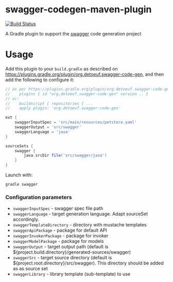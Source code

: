 swagger-codegen-maven-plugin
============================

[![Build Status](https://travis-ci.org/thebignet/swagger-codegen-gradle-plugin.svg?branch=master)](https://travis-ci.org/thebignet/swagger-codegen-gradle-plugin)

A Gradle plugin to support the [swagger](http://swagger.io) code generation project

Usage
============================

Add this plugin to your `build.gradle` as described on https://plugins.gradle.org/plugin/org.detoeuf.swagger-code-gen, and then add the following to configure it:

```groovy
// as per https://plugins.gradle.org/plugin/org.detoeuf.swagger-code-gen, either:
//    plugins { id "org.detoeuf.swagger-code-gen" version .. }
// or:
//    buildscript { repositories { ...
//    apply plugin: 'org.detoeuf.swagger-code-gen'

ext {
    swaggerInputSpec = 'src/main/resources/petstore.yaml'
    swaggerOutput = 'src/swagger'
    swaggerLanguage = 'java'
}

sourceSets {
    swagger {
        java.srcDir file('src/swagger/java')
    }
}
```

Launch with:

```
gradle swagger
```

### Configuration parameters

- `swaggerInputSpec` - swagger spec file path
- `swaggerLanguage` - target generation language. Adapt sourceSet accordingly.
- `swaggerTemplateDirectory` - directory with mustache templates
- `swaggerApiPackage` - package for default API
- `swaggerInvokerPackage` - package for invoker
- `swaggerModelPackage` - package for models
- `swaggerOutput` - target output path (default is ${project.build.directory}/generated-sources/swagger)
- `swaggerSrc` - target source directory (default is ${project.root.directory}/src/swagger).  This directory should be added as as source set
- `swaggerLibrary` -  library template (sub-template) to use

